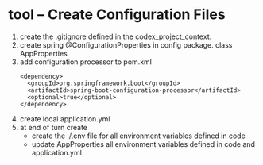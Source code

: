 # tool – Create Configuration Files

1. create the .gitignore defined in the codex_project_context.
2. create spring @ConfigurationProperties in config package. class AppProperties 
3. add configuration processor to pom.xml
    ```
    <dependency>
      <groupId>org.springframework.boot</groupId>
      <artifactId>spring-boot-configuration-processor</artifactId>
      <optional>true</optional>
    </dependency>
    ```
4. create local application.yml
5. at end of turn create 
   - create the ./.env file for all environment variables defined in code  
   - update AppProperties all environment variables defined in code and application.yml